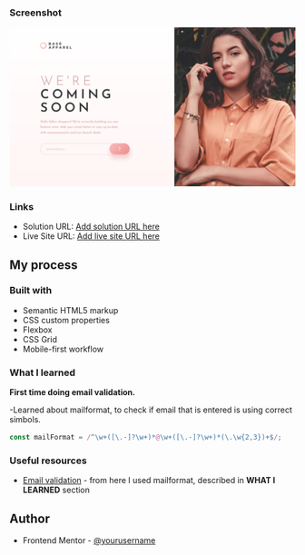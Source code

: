 ### Screenshot

![](./images/screenshot.png)

### Links

- Solution URL: [Add solution URL here](https://your-solution-url.com)
- Live Site URL: [Add live site URL here](https://your-live-site-url.com)

## My process

### Built with

- Semantic HTML5 markup
- CSS custom properties
- Flexbox
- CSS Grid
- Mobile-first workflow

### What I learned

**First time doing email validation.**

-Learned about mailformat, to check if email that is entered is using correct simbols.

```js
const mailFormat = /^\w+([\.-]?\w+)*@\w+([\.-]?\w+)*(\.\w{2,3})+$/;
```

### Useful resources

- [Email validation](https://www.w3resource.com/javascript/form/email-validation.php) - from here I used mailformat, described in **WHAT I LEARNED** section

## Author

- Frontend Mentor - [@yourusername](https://www.frontendmentor.io/profile/kadan-develop)
